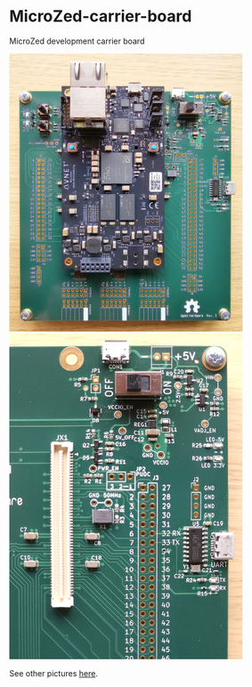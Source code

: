 # MicroZed-carrier-board

MicroZed development carrier board

<img src="pictures\Carrier_board_with_MicroZed.jpg" title="" alt="Carrier board with MicroZed" width="419"><img src="pictures\Carrier_board_detail.jpg" title="" alt="Carrier board detail" width="419">

See other pictures [here](pictures).
